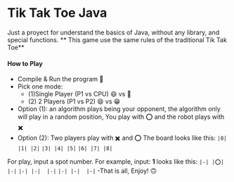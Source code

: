 #  Tik Tak Toe Java
Just a proyect for understand the basics of Java, without any library, and special functions.
**
 This game use the same rules of the traditional Tik Tak Toe**

#### How to Play

- Compile & Run the program 🏃
- Pick one mode: 
	- (1)Single Player (P1 vs CPU)  😄 vs 🤖
	- (2) 2 Players (P1 vs P2) 😄 vs 😁
- Option (1): an algorithm plays being your opponent, the algorithm only will play in a random position, You play with ⭕ and the robot plays with ✖️
- Option (2): Two players play with ✖️ and ⭕
The board looks like this:
`|0| |1| |2|`
`|3| |4| |5|`
`|6| |7| |8|`


For play, input a spot number.
For example, input: **1** looks like this:
`|-| |⭕| |-|`
`|-| |-|  |-|`
`|-| |-|  |-|`
-That is all, Enjoy! 🙃
